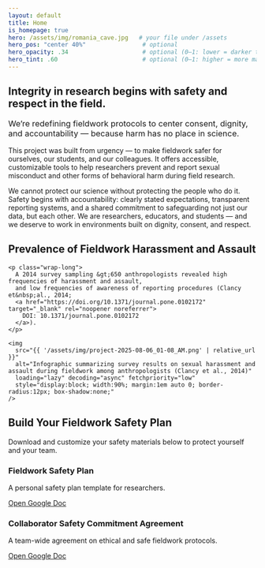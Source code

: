 ```yaml
---
layout: default
title: Home
is_homepage: true
hero: /assets/img/romania_cave.jpg   # your file under /assets
hero_pos: "center 40%"                # optional
hero_opacity: .34                     # optional (0–1: lower = darker tint / more visible photo)
hero_tint: .60                        # optional (0–1: higher = more maroon overlay)
---
```


<section class="main-section">
  <h2>Integrity in research begins with safety and respect in the field.</h2>
  <h3 style="margin-top: 0.5em; font-weight: normal;">
    We’re redefining fieldwork protocols to center consent, dignity, and accountability — because harm has no place in science.
  </h3>
  <p>
    This project was built from urgency — to make fieldwork safer for ourselves, our students, and our colleagues.
    It offers accessible, customizable tools to help researchers prevent and report sexual misconduct and other forms of behavioral harm during field research.
  </p>
  <p>
    We cannot protect our science without protecting the people who do it. Safety begins with accountability:
    clearly stated expectations, transparent reporting systems, and a shared commitment to safeguarding not just our data, but each other.
    We are researchers, educators, and students — and we deserve to work in environments built on dignity, consent, and respect.
  </p>
</section>

<section class="main-section">
  <div class="docs-container prevalence">
    <h2>Prevalence of Fieldwork Harassment and Assault</h2>

    <p class="wrap-long">
      A 2014 survey sampling &gt;650 anthropologists revealed high frequencies of harassment and assault,
      and low frequencies of awareness of reporting procedures (Clancy et&nbsp;al., 2014;
      <a href="https://doi.org/10.1371/journal.pone.0102172" target="_blank" rel="noopener noreferrer">
        DOI: 10.1371/journal.pone.0102172
      </a>).
    </p>

    <img
      src="{{ '/assets/img/project-2025-08-06_01-08_AM.png' | relative_url }}"
      alt="Infographic summarizing survey results on sexual harassment and assault during fieldwork among anthropologists (Clancy et al., 2014)"
      loading="lazy" decoding="async" fetchpriority="low"
      style="display:block; width:90%; margin:1em auto 0; border-radius:12px; box-shadow:none;"
    />
  </div>
</section>

<section class="main-section">
  <div class="docs-container safety-plan">
    <h2>Build Your Fieldwork Safety Plan</h2>
    <p>Download and customize your safety materials below to protect yourself and your team.</p>
    <div class="doc-links">
      <div class="doc-card">
        <h3>Fieldwork Safety Plan</h3>
        <p>A personal safety plan template for researchers.</p>
        <a href="https://docs.google.com/document/d/1OkEMW4VhpsccA_VZTTEvgBBq5vs0mCOEDg9Xk6f34Ss/edit?usp=sharing"
           target="_blank" rel="noopener noreferrer">Open Google Doc</a>
      </div>
      <div class="doc-card">
        <h3>Collaborator Safety Commitment Agreement</h3>
        <p>A team-wide agreement on ethical and safe fieldwork protocols.</p>
        <a href="https://docs.google.com/document/d/18SmymYAFKUz_drbDhcsx8NWaiNG6-SQflWPj0OaZ76c/edit?usp=sharing"
           target="_blank" rel="noopener noreferrer">Open Google Doc</a>
      </div>
    </div>
  </div>
</section>
